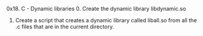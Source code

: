 0x18. C - Dynamic libraries
0. Create the dynamic library libdynamic.so
1. Create a script that creates a dynamic library called liball.so from all the .c files that are in the current directory.
